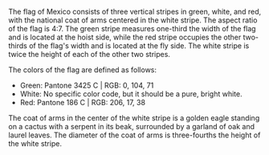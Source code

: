 The flag of Mexico consists of three vertical stripes in green, white, and red, with the national coat of arms centered in the white stripe. The aspect ratio of the flag is 4:7. The green stripe measures one-third the width of the flag and is located at the hoist side, while the red stripe occupies the other two-thirds of the flag's width and is located at the fly side. The white stripe is twice the height of each of the other two stripes.

The colors of the flag are defined as follows:

- Green: Pantone 3425 C | RGB: 0, 104, 71
- White: No specific color code, but it should be a pure, bright white.
- Red: Pantone 186 C | RGB: 206, 17, 38

The coat of arms in the center of the white stripe is a golden eagle standing on a cactus with a serpent in its beak, surrounded by a garland of oak and laurel leaves. The diameter of the coat of arms is three-fourths the height of the white stripe.